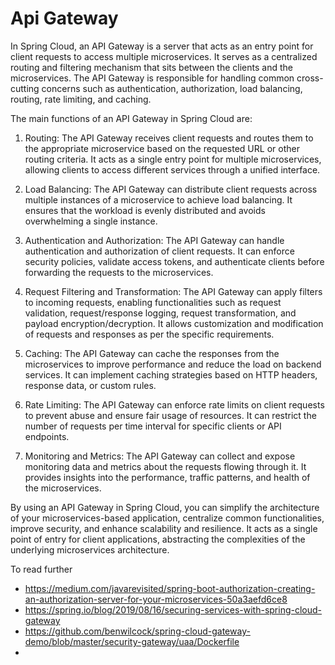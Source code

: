 # Api Gateway

In Spring Cloud, an API Gateway is a server that acts as an entry point for client requests to access multiple microservices. It serves as a centralized routing and filtering mechanism that sits between the clients and the microservices. The API Gateway is responsible for handling common cross-cutting concerns such as authentication, authorization, load balancing, routing, rate limiting, and caching.

The main functions of an API Gateway in Spring Cloud are:

1. Routing: The API Gateway receives client requests and routes them to the appropriate microservice based on the requested URL or other routing criteria. It acts as a single entry point for multiple microservices, allowing clients to access different services through a unified interface.

2. Load Balancing: The API Gateway can distribute client requests across multiple instances of a microservice to achieve load balancing. It ensures that the workload is evenly distributed and avoids overwhelming a single instance.

3. Authentication and Authorization: The API Gateway can handle authentication and authorization of client requests. It can enforce security policies, validate access tokens, and authenticate clients before forwarding the requests to the microservices.

4. Request Filtering and Transformation: The API Gateway can apply filters to incoming requests, enabling functionalities such as request validation, request/response logging, request transformation, and payload encryption/decryption. It allows customization and modification of requests and responses as per the specific requirements.

5. Caching: The API Gateway can cache the responses from the microservices to improve performance and reduce the load on backend services. It can implement caching strategies based on HTTP headers, response data, or custom rules.

6. Rate Limiting: The API Gateway can enforce rate limits on client requests to prevent abuse and ensure fair usage of resources. It can restrict the number of requests per time interval for specific clients or API endpoints.

7. Monitoring and Metrics: The API Gateway can collect and expose monitoring data and metrics about the requests flowing through it. It provides insights into the performance, traffic patterns, and health of the microservices.

By using an API Gateway in Spring Cloud, you can simplify the architecture of your microservices-based application, centralize common functionalities, improve security, and enhance scalability and resilience. It acts as a single point of entry for client applications, abstracting the complexities of the underlying microservices architecture.



To read further 
- https://medium.com/javarevisited/spring-boot-authorization-creating-an-authorization-server-for-your-microservices-50a3aefd6ce8
- https://spring.io/blog/2019/08/16/securing-services-with-spring-cloud-gateway
- https://github.com/benwilcock/spring-cloud-gateway-demo/blob/master/security-gateway/uaa/Dockerfile
- 







